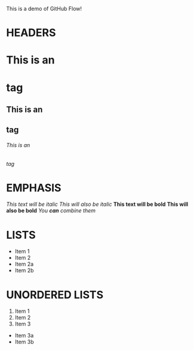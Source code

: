 
This is a demo of GitHub Flow!

# HEADERS
# This is an <h1> tag
## This is an <h2> tag
###### This is an <h6> tag

# EMPHASIS 
*This text will be italic*
_This will also be italic_
**This text will be bold**
__This will also be bold__
*You **can** combine them*

# LISTS
* Item 1
* Item 2
 * Item 2a
 * Item 2b

# UNORDERED LISTS
1. Item 1
2. Item 2
3. Item 3
 * Item 3a
 * Item 3b
